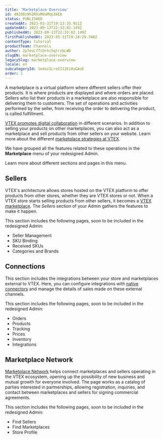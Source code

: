 ```yaml
---
title: 'Marketplace Overview'
id: 40Zd0z9h2RXsM9uMUp3kEb
status: PUBLISHED
createdAt: 2023-03-31T19:13:35.911Z
updatedAt: 2023-09-13T22:33:02.149Z
publishedAt: 2023-09-13T22:33:02.149Z
firstPublishedAt: 2023-03-31T19:18:29.348Z
contentType: tutorial
productTeam: Channels
author: 2p7evLfTcDrhc5qtrzbLWD
slugEN: marketplace-overview
legacySlug: marketplace-overview
locale: en
subcategoryId: Se4oi5LroIII2Ei0uGAoE
order: 1
---
```


A marketplace is a virtual platform where different sellers offer their products. It is where products are displayed and where orders are placed. Sellers who list their products in a marketplace are also responsible for delivering them to customers. The set of operations and activities performed by the seller, from receiving the order to delivering the product, is called fulfillment.

[VTEX promotes digital collaboration](https://vtex.com/br-pt/marketplace/) in different scenarios. In addition to selling your products on other marketplaces, you can also act as a marketplace and sell products from other sellers on your website. Learn more about the different [marketplace strategies at VTEX](/en/tutorial/marketplace-strategies-at-vtex--tutorials_402).

We have grouped all the features related to these operations in the __Marketplace__ menu of your redesigned Admin. 

Learn more about different sections and pages in this menu.

## Sellers

VTEX's architecture allows stores hosted on the VTEX platform to offer products from other stores, whether they are VTEX stores or not. When a VTEX store starts selling products from other sellers, it becomes a [VTEX marketplace](/en/tutorial/estrategias-de-marketplace-na-vtex--tutorials_402#atuar-como-marketplace). The _Sellers_ section of your Admin gathers the features to make it happen.

This section includes the following pages, soon to be included in the redesigned Admin:

- Seller Management  
- SKU Binding  
- Received SKUs  
- Categories and Brands  

## Connections 

This section includes the integrations between your store and marketplaces external to VTEX. Here, you can configure integrations with [native connectors](/en/tutorial/estrategias-de-marketplace-na-vtex--tutorials_402#integrado-a-conector-nativo-vtex) and manage the details of sales made on these external channels. 

This section includes the following pages, soon to be included in the redesigned Admin:

- Orders  
- Products  
- Tracking  
- Prices  
- Inventory  
- Integrations  

## Marketplace Network

[Marketplace Network](/en/tutorial/encontre-marketplaces-e-sellers-no-ecossistema-vtex--2bzC7tXlVgLEEjxo4ixcAM) helps connect marketplaces and sellers operating in the VTEX ecosystem, opening up the possibility of new business and mutual growth for everyone involved. The page works as a catalog of parties interested in partnerships, allowing registration, inquiries, and contact between marketplaces and sellers for signing commercial agreements.

This section includes the following pages, soon to be included in the redesigned Admin:

- Find Sellers  
- Find Marketplaces  
- Store Profile   
